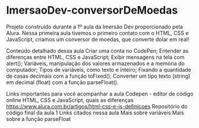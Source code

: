 # ImersaoDev-conversorDeMoedas
Projeto construído durante a 1º aula da Imersão Dev proporcionado pela Alura. Nessa primeira aula tivemos o primeiro contato com o HTML, CSS e JavaScript, criamos um conversor de moedas, que converte dolar em real! 

Conteúdo detalhado dessa aula
Criar uma conta no CodePen;
Entender as diferenças entre HTML, CSS e JavaScript;
Exibir mensagens na tela com alert();
Variáveis, manipulação dos valores armazenados e a memória do computador;
Tipos de variáveis, como texto e inteiro;
Fixando a quantidade de casas decimais com a função toFixed();
Converter um tipo texto (string) em decimal (float) com a função parseFloat().

Links importantes para você acompanhar a aula
Codepen - editor de código online
HTML, CSS e JavaScript, quais as diferenças https://www.alura.com.br/artigos/html-css-e-js-definicoes 
Repositório do código final da aula 1
Links citados nessa aula
Mais sobre variáveis
Mais sobre a função parseFloat
